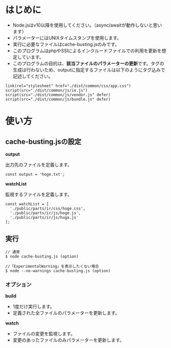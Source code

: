 # はじめに

- Node.jsはv10以降を使用してください。（async/awaitが動作しないと思います）
- パラメーターにはUNIXタイムスタンプを使用します。
- 実行に必要なファイルはcache-busting.jsのみです。
- このプログラムはphpやSSIによるインクルードファイルでの利用を更新を想定しています。
- このプログラムの目的は、**該当ファイルのパラメーターの更新**です。タグの生成は行わないため、outputに指定するファイルは以下のようにタグ込みで記述してください。

```
link(rel="stylesheet" href="./dist/common/css/app.css")
script(src="./dist/common/js/ie.js")
script(src="./dist/common/js/vendor.js" defer)
script(src="./dist/common/js/bundle.js" defer)
```

# 使い方

## cache-busting.jsの設定

**output**

出力先のファイルを定義します。

```
const output = 'hoge.txt';
```

**watchList**

監視するファイルを定義します。

```
const watchList = [
  './public/parts/ir/css/hoge.css',
  './public/parts/ir/js/hoge.js',
  './public/parts/ir/js/huga.js'
];
```

## 実行

```
// 通常
$ node cache-busting.js (option)

//「ExperimentalWarning」を表示したくない場合
$ node --no-warnings cache-busting.js (option)
```

### オプション

**build** 

- 1度だけ実行します。
- 定義された全ファイルのパラメーターを更新します。

**watch**

- ファイルの変更を監視します。
- 変更のあったファイルのみパラメーターを更新します。
